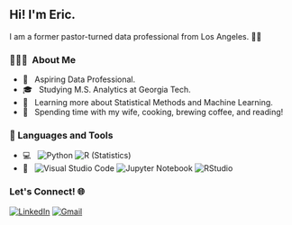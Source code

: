 <h2> Hi! I'm Eric.</h2>

I am a former pastor-turned data professional from Los Angeles. 👋🏻

<h3> 👨🏻‍💻 &nbsp;About Me </h3>

- 🤔 &nbsp; Aspiring Data Professional.
- 🎓 &nbsp; Studying M.S. Analytics at Georgia Tech.
- 🌱 &nbsp; Learning more about Statistical Methods and Machine Learning.
- 🍙 &nbsp; Spending time with my wife, cooking, brewing coffee, and reading! 

### 🧰 Languages and Tools 

- 💻 &nbsp;
  ![Python](https://img.shields.io/badge/-Python-333333?style=flat&logo=python)
  ![R (Statistics)](https://img.shields.io/badge/-R-333333?style=flat&logo=R&logoColor=white)
- 🔧 &nbsp;
  ![Visual Studio Code](https://img.shields.io/badge/-Visual%20Studio%20Code-333333?style=flat&logo=visual-studio-code&logoColor=white)
  ![Jupyter Notebook](https://img.shields.io/badge/jupyter-%23FA0F00.svg?style=flat&logo=jupyter&logoColor=white)
  ![RStudio](https://img.shields.io/badge/-RStudio-333333?style=flat&logo=rstudio&logoColor=white)

### Let's Connect! 🌐
[![LinkedIn](https://img.shields.io/badge/linkedin-%230077B5.svg?style=flat-square&logo=linkedin&logoColor=white)](https://www.linkedin.com/in/eric-m-cai/) 
[![Gmail](https://img.shields.io/badge/Gmail-D14836?style=flat-square&logo=gmail&logoColor=white)](mailto:caimeric@gmail.com)

<!--
**ericmcai/ericmcai** is a ✨ _special_ ✨ repository because its `README.md` (this file) appears on your GitHub profile.


Here are some ideas to get you started:

- 🔭 I’m currently working on ...
- 🌱 I’m currently learning ...
- 👯 I’m looking to collaborate on ...
- 🤔 I’m looking for help with ...
- 💬 Ask me about ...
- 📫 How to reach me: ...
- 😄 Pronouns: ...
- ⚡ Fun fact: ...
-->
